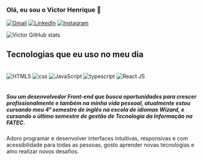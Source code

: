 
### Olá, eu sou o Victor Henrique 👋

[![Gmail](https://img.shields.io/badge/Gmail-D14836?style=for-the-badge&logo=gmail&logoColor=white)](https://mail.google.com/mail/u/0/?tab=rm&ogbl#inbox)
[![LinkedIn](https://img.shields.io/badge/LinkedIn-0077B5?style=for-the-badge&logo=linkedin&logoColor=white)](https://www.linkedin.com/in/victor-henrique-7952b4211/)
[![Instagram](https://img.shields.io/badge/Instagram-E4405F?style=for-the-badge&logo=instagram&logoColor=white)](https://www.instagram.com/victor.h_18/)

![Victor GitHub stats](https://github-readme-stats.vercel.app/api?username=ViCtOrHenr1que&show_icons=true&theme=onedark)

## Tecnologias que eu uso no meu dia 

<div style=" display: inmline_block"><br/>
  <img align="center" alt="HTML5" src="https://img.shields.io/badge/HTML5-E34F26?style=for-the-badge&logo=html5&logoColor=white"/>
  
  <img align="center" alt="css" src="https://img.shields.io/badge/CSS3-1572B6?style=for-the-badge&logo=css3&logoColor=white"/>
  
  <img align="center" alt="JavaScript" src="https://img.shields.io/badge/JavaScript-F7DF1E?style=for-the-badge&logo=javascript&logoColor=black"/>
  
   <img align="center" alt="typescript" src="https://img.shields.io/badge/TypeScript-007ACC?style=for-the-badge&logo=typescript&logoColor=white" />
  
  <img align="center" alt="React JS" src="https://img.shields.io/badge/React-20232A?style=for-the-badge&logo=react&logoColor=61DAFB" />
<div/><br/>

##### Sou um desenvolvedor Front-end que busca oportunidades para crescer profissionalmente e também na minha vida pessoal, atualmente estou cursando meu 4° semestre de inglês na escola de idiomas Wizard, e cursando o último semestre de gestão de Tecnologia da Informação na FATEC.
Adoro programar e desenvolver interfaces intuitivas, responsivas e com acessibilidade para todas as pessoas, gosto aprender novas tecnologias e amo realizar novos desafios.
